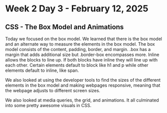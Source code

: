 # Week 2 Day 3 - February 12, 2025
## CSS - The Box Model and Animations

Today we focused on the box model. We learned that there is the box model and an alternate way to measure the elements in the box model. The box model consists of the content, padding, border, and margin. .box has a margin that adds additional size but .border-box encompasses more. Inline allows the blocks to line up. If both blocks have inline they will line up with each other. Certain elements default to block like h1 and p while other elements default to inline, like span. 

We also looked at using the developer tools to find the sizes of the different elements in the box model and making webpages responsive, meaning that the webpage adjusts to different screen sizes. 

We also looked at media queries, the grid, and animations. It all culminated into some pretty awesome visuals in CSS.